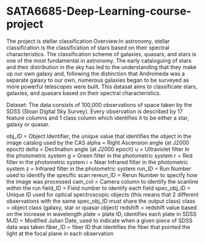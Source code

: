 # SATA6685-Deep-Learning-course-project
The project is stellar classification
Overview:In astronomy, stellar classification is the classification of stars based on their spectral characteristics. The classification scheme of galaxies, quasars, and stars is one of the most fundamental in astronomy. The early cataloguing of stars and their distribution in the sky has led to the understanding that they make up our own galaxy and, following the distinction that Andromeda was a separate galaxy to our own, numerous galaxies began to be surveyed as more powerful telescopes were built. This datasat aims to classificate stars, galaxies, and quasars based on their spectral characteristics.

Dataset:
The data consists of 100,000 observations of space taken by the SDSS (Sloan Digital Sky Survey). Every observation is described by 17 feature columns and 1 class column which identifies it to be either a star, galaxy or quasar.

obj_ID = Object Identifier, the unique value that identifies the object in the image catalog used by the CAS
alpha = Right Ascension angle (at J2000 epoch)
delta = Declination angle (at J2000 epoch)
u = Ultraviolet filter in the photometric system
g = Green filter in the photometric system
r = Red filter in the photometric system
i = Near Infrared filter in the photometric system
z = Infrared filter in the photometric system
run_ID = Run Number used to identify the specific scan
rereun_ID = Rerun Number to specify how the image was processed
cam_col = Camera column to identify the scanline within the run
field_ID = Field number to identify each field
spec_obj_ID = Unique ID used for optical spectroscopic objects (this means that 2 different observations with the same spec_obj_ID must share the output class)
class = object class (galaxy, star or quasar object)
redshift = redshift value based on the increase in wavelength
plate = plate ID, identifies each plate in SDSS
MJD = Modified Julian Date, used to indicate when a given piece of SDSS data was taken
fiber_ID = fiber ID that identifies the fiber that pointed the light at the focal plane in each observation
